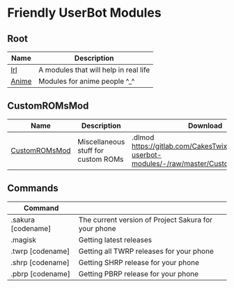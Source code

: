 # Friendly UserBot Modules

## Root

| Name                                                         | Description                           |
| ------------------------------------------------------------ | ------------------------------------- |
| [Irl](https://gitlab.com/CakesTwix/friendly-userbot-modules/-/tree/master/Irl) | A modules that will help in real life |
| [Anime](https://gitlab.com/CakesTwix/friendly-userbot-modules/-/tree/master/Anime) | Modules for anime people ^_^          |



## CustomROMsMod

| Name                                                         | Description                         | Download                                                     |
| ------------------------------------------------------------ | ----------------------------------- | ------------------------------------------------------------ |
| [CustomROMsMod](https://gitlab.com/CakesTwix/friendly-userbot-modules/-/blob/master/CustomROMsMod.py) | Miscellaneous stuff for custom ROMs | .dlmod https://gitlab.com/CakesTwix/friendly-userbot-modules/-/raw/master/CustomROMsMod.py |

## Commands

| **Command**        |                                                      |
| ------------------ | ---------------------------------------------------- |
| .sakura [codename] | The current version of Project Sakura for your phone |
| .magisk            | Getting latest releases                              |
| .twrp [codename]   | Getting all TWRP releases for your phone             |
| .shrp [codename]   | Getting SHRP release for your phone                  |
| .pbrp [codename]   | Getting PBRP release for your phone                  |

